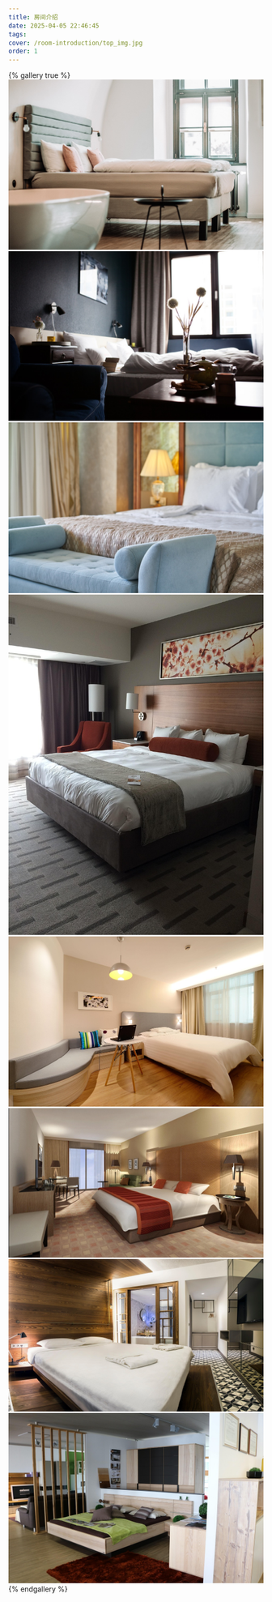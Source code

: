 ```yaml
---
title: 房间介绍
date: 2025-04-05 22:46:45
tags:
cover: /room-introduction/top_img.jpg
order: 1
---
```

{% gallery true %}
![room_1](/room-introduction/1.jpg)
![room_2](/room-introduction/2.jpg)
![room_3](/room-introduction/3.jpg)
![room_4](/room-introduction/4.jpg)
![room_5](/room-introduction/5.jpg)
![room_6](/room-introduction/6.jpg)
![room_7](/room-introduction/7.jpg)
![room_8](/room-introduction/8.jpg)
{% endgallery %}
